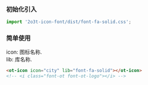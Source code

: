 
### 初始化引入

```js
import '2o3t-icon-font/dist/font-fa-solid.css';
```

### 简单使用

<ot-notice color="info">
icon: 图标名称.
<br>
lib: 库名称.
</ot-notice>

```html
<ot-icon icon="city" lib="font-fa-solid"></ot-icon>
<!-- <i class="font-ot font-ot-logo"></i> -->
```

